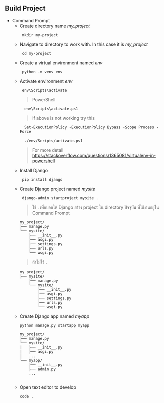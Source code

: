 ## Build Project
  - Command Prompt 
      - Create directory name _my_project_
        ```
         mkdir my-project
        ```
      - Navigate to directory to work with. In this case it is _my_project_
        ```
         cd my-project
        ```
      - Create a virtual environment named _env_
        ```
         python -m venv env
        ```
      - Activate environment _env_
        ```
         env\Scripts\activate
        ```
        > PowerShell
        ```
          env\Scripts\activate.ps1
        ```
        > If above is not working try this
        ```
          Set-ExecutionPolicy -ExecutionPolicy Bypass -Scope Process -Force
        ```
        ```
          ./env/Scripts/activate.ps1
        ```
        >For more detail https://stackoverflow.com/questions/1365081/virtualenv-in-powershell
      - Install Django
        ```
         pip install django
        ```
      - Create Django project named _mysite_
        ```
         django-admin startproject mysite .
        ```
        > ใช้ . เพื่อบอกให้ Django สร้าง project ใน directory ปัจจุบัน ที่ใช้งานอยู่ใน Command Prompt
        ```
        my_project/
        ├── manage.py
        └── mysite/
            ├── __init__.py
            ├── asgi.py
            ├── settings.py
            ├── urls.py
            └── wsgi.py
        ```
        > ถ้าไม่ใช้ .
        ```
        my_project/
        ├── mysite/
            ├── manage.py
            └── mysite/
                ├── __init__.py
                ├── asgi.py
                ├── settings.py
                ├── urls.py
                └── wsgi.py
        ```
      - Create Django app named _myapp_
        ```
        python manage.py startapp myapp
        ```
        ```
        my_project/
        ├── manage.py
        └── mysite/
        |   ├── __init__.py
        |   ├── asgi.py
        |   ...
        └── myapp/
            ├── __init__.py
            ├── admin.py
            ...
          
        ```
      - Open text editor to develop
        ```
        code .
        ```
